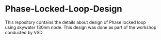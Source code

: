 # Phase-Locked-Loop-Design
This repository contains the details about design of Phase locked loop using skywater 130nm node. This design was done as part of the workshop conducted by VSD.
